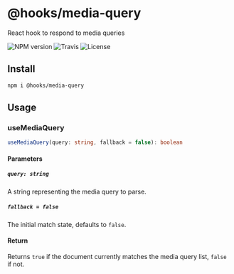 # @hooks/media-query

React hook to respond to media queries

![NPM version](https://img.shields.io/npm/v/@hooks/media-query?style=flat-square)
![Travis](https://img.shields.io/travis/com/simmo/hooks?style=flat-square)
![License](https://img.shields.io/npm/l/@hooks/media-query?style=flat-square)

## Install

```bash
npm i @hooks/media-query
```

## Usage

### useMediaQuery

```ts
useMediaQuery(query: string, fallback = false): boolean
```

#### Parameters

##### `query: string`

A string representing the media query to parse.

##### `fallback = false`

The initial match state, defaults to `false`.

#### Return

Returns `true` if the document currently matches the media query list, `false` if not.
